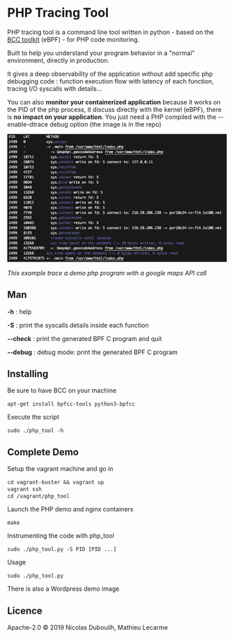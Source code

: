 # PHP Tracing Tool

PHP tracing tool is a command line tool written in python - based on the [BCC toolkit](https://github.com/iovisor/bcc) (eBPF) - for PHP code monitoring.

Built to help you understand your program behavior in a "normal" environment, directly in production.

It gives a deep observability of the application without add specific php debugging code : function execution flow with latency of each function, tracing I/O syscalls with details...

You can also **monitor your containerized application** because it works on the PID of the php process, it discuss directly with the kernel (eBPF), there is **no impact on your application**. You just need a PHP compiled with the --enable-dtrace debug option (the image is in the repo)

![screenshot](assets/screenshot1.png)

*This example trace a demo php program with a google maps API call*

## Man

**-h** : help

**-S** : print the syscalls details inside each function

**--check** : print the generated BPF C program and quit

**--debug** : debug mode: print the generated BPF C program

## Installing

Be sure to have BCC on your machine

	apt-get install bpfcc-tools python3-bpfcc

Execute the script

	sudo ./php_tool -h

## Complete Demo

Setup the vagrant machine and go in

	cd vagrant-buster && vagrant up
	vagrant ssh
	cd /vagrant/php_tool

Launch the PHP demo and nginx containers

	make

Instrumenting the code with php_tool

	sudo ./php_tool.py -S PID [PID ...]

Usage

	sudo ./php_tool.py

There is also a Wordpress demo image

## Licence

Apache-2.0 © 2019 Nicolas Dubouilh, Mathieu Lecarme
